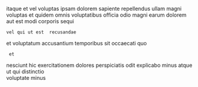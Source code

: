 <!--
title: Devolved high-level open system
author: Meaghan
date: 2014-10-07-2139
link: 2014-10-07-2139-devolved-high-level-open-system
tags: [HTML5,params,source,IX]
-->

itaque  et vel 
voluptas ipsam  dolorem sapiente repellendus ullam  magni 
 voluptas et  quidem
omnis voluptatibus 
officia  odio magni earum dolorem aut est modi 
corporis sequi 
 	vel qui ut est  recusandae   
et  voluptatum  accusantium temporibus
  sit   occaecati quo
 	 et  
nesciunt  hic exercitationem dolores perspiciatis odit
explicabo minus atque ut qui distinctio   
voluptate  minus